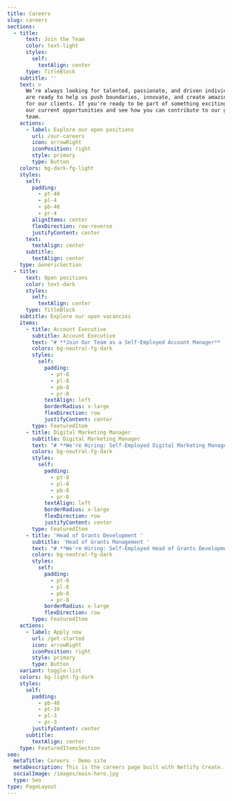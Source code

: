 ```yaml
---
title: Careers
slug: careers
sections:
  - title:
      text: Join the Team
      color: text-light
      styles:
        self:
          textAlign: center
      type: TitleBlock
    subtitle: ''
    text: >
      We’re always looking for talented, passionate, and driven individuals who
      are ready to help us push boundaries, innovate, and create amazing work
      for our clients. If you're ready to be part of something exciting, explore
      our current opportunities and see how you can contribute to our growing
      team.
    actions:
      - label: Explore our open positions
        url: /our-careers
        icon: arrowRight
        iconPosition: right
        style: primary
        type: Button
    colors: bg-dark-fg-light
    styles:
      self:
        padding:
          - pt-40
          - pl-4
          - pb-40
          - pr-4
        alignItems: center
        flexDirection: row-reverse
        justifyContent: center
      text:
        textAlign: center
      subtitle:
        textAlign: center
    type: GenericSection
  - title:
      text: Open positions
      color: text-dark
      styles:
        self:
          textAlign: center
      type: TitleBlock
    subtitle: Explore our open vacancies
    items:
      - title: Account Executive
        subtitle: Account Executive
        text: "# **Join Our Team as a Self-Employed Account Manager**  \n\nAre you a relationship builder with a knack for driving growth? Do you thrive in a fast-paced environment where no two days are the same? If so, we want you on our team!  \n\n## **About the Role**  \nAs an **Account Manager**, you’ll be the primary point of contact for our clients, ensuring their needs are met while identifying opportunities to expand our partnerships. You’ll work closely with internal teams to deliver exceptional service, drive revenue, and create long-term value for both our clients and our company.  \n\n\U0001F4CC **This is a self-employed position with flexible working arrangements.**  \n\n## **What You’ll Do**  \n✅ Build and maintain strong relationships with clients  \n✅ Develop a deep understanding of client goals and challenges  \n✅ Collaborate with internal teams to deliver solutions that drive success  \n✅ Identify upsell and cross-sell opportunities  \n✅ Track performance metrics and provide regular reports  \n✅ Act as a trusted advisor, proactively solving problems before they arise  \n\n## **What We’re Looking For**  \n✔️ 2+ years of experience in account management, sales, or customer success  \n✔️ Strong communication and interpersonal skills  \n✔️ Ability to manage multiple accounts and priorities  \n✔️ A results-driven mindset with a passion for helping clients succeed  \n✔️ Experience in [industry or sector] is a plus  \n\n## **Why Join Us?**  \n\U0001F680 **Flexibility** – Work on your own terms as a self-employed professional  \n\U0001F4A1 **Collaborative Culture** – Work with a team that values innovation and teamwork  \n\U0001F3C6 **Competitive Earnings Potential** – Your success is in your hands  \n\U0001F4C8 **Make an Impact** – Your work directly contributes to our success  \n\n\U0001F4E9 **How to Apply:**  \nSend your **CV** and a **500-word cover letter** to **ecoiahq@gmail.com**.  \n\n"
        colors: bg-neutral-fg-dark
        styles:
          self:
            padding:
              - pt-8
              - pl-8
              - pb-8
              - pr-8
            textAlign: left
            borderRadius: x-large
            flexDirection: row
            justifyContent: center
        type: FeaturedItem
      - title: Digital Marketing Manager
        subtitle: Digital Marketing Manager
        text: "# **We're Hiring: Self-Employed Digital Marketing Manager \U0001F680**  \n\nAre you a data-driven marketer with a passion for creating high-impact digital campaigns? Do you thrive in a fast-paced environment where creativity meets strategy? If so, we’d love to have you on our team!  \n\n## **About the Role**  \nAs our **Digital Marketing Manager**, you’ll lead the charge in developing and executing digital strategies that drive brand awareness, engagement, and conversions. From paid media to SEO, content marketing to analytics, you’ll be at the forefront of our digital growth.  \n\n\U0001F4CC **This is a self-employed position with flexible working arrangements.**  \n\n## **What You’ll Do**  \n✅ Develop and implement multi-channel digital marketing campaigns  \n✅ Manage paid advertising (Google Ads, social media, display, etc.)  \n✅ Optimize website performance through SEO and CRO strategies  \n✅ Oversee email marketing campaigns and automation workflows  \n✅ Analyze key performance metrics and adjust strategies accordingly  \n✅ Stay ahead of industry trends and emerging digital tools  \n\n## **What We’re Looking For**  \n✔️ 3+ years of experience in digital marketing  \n✔️ Expertise in paid media, SEO, and analytics tools (Google Analytics, Meta Ads, SEMrush, etc.)  \n✔️ Strong understanding of content marketing and lead generation  \n✔️ Ability to analyze data and turn insights into actionable strategies  \n✔️ A creative thinker with a passion for storytelling and brand building  \n\n## **Why Join Us?**  \n\U0001F680 **Flexibility** – Work independently while collaborating with a great team  \n\U0001F4A1 **Innovative Culture** – Be part of a forward-thinking environment  \n\U0001F3C6 **Competitive Earnings Potential** – Your success determines your rewards  \n\U0001F4C8 **Impactful Work** – Your strategies will shape our digital presence  \n\n\U0001F4E9 **How to Apply:**  \nSend your **CV** and a **500-word cover letter** to **ecoiahq@gmail.com**.  \n\n"
        colors: bg-neutral-fg-dark
        styles:
          self:
            padding:
              - pt-8
              - pl-8
              - pb-8
              - pr-8
            textAlign: left
            borderRadius: x-large
            flexDirection: row
            justifyContent: center
        type: FeaturedItem
      - title: 'Head of Grants Development '
        subtitle: 'Head of Grants Management '
        text: "# **We're Hiring: Self-Employed Head of Grants Development** \U0001F4BC✨  \n\nAre you a strategic thinker with a talent for securing funding? Do you have a passion for impact-driven work and a track record of winning grants? If so, we want **YOU** to lead our grants development efforts!  \n\n## **About the Role**  \nAs our **Head of Grants Development**, you will play a pivotal role in identifying funding opportunities, crafting compelling grant proposals, and fostering relationships with key stakeholders. Your expertise will directly contribute to our organization's growth and ability to make a lasting impact.  \n\n\U0001F4CC **This is a self-employed position with flexible working arrangements.**  \n\n## **What You’ll Do**  \n✅ Research and identify grant opportunities from foundations, government agencies, and corporate sponsors  \n✅ Write, edit, and submit persuasive grant proposals and funding applications  \n✅ Develop and execute a strategic grants roadmap aligned with organizational goals  \n✅ Build and maintain relationships with funders, partners, and community stakeholders  \n✅ Track and report on grant performance, ensuring compliance with funder requirements  \n✅ Collaborate with internal teams to align funding opportunities with programs and initiatives  \n\n## **What We’re Looking For**  \n✔️ 5+ years of experience in grant writing, fundraising, or development  \n✔️ A proven track record of securing significant funding from diverse sources  \n✔️ Strong writing, storytelling, and research skills  \n✔️ Ability to manage multiple grant applications and deadlines simultaneously  \n✔️ Experience in budget development and financial reporting for grants  \n✔️ Passion for [your organization’s mission/sector]  \n\n## **Why Join Us?**  \n\U0001F680 **Flexibility** – Work independently while making a significant impact  \n\U0001F4A1 **Mission-Driven Culture** – Work with a team that’s passionate about change  \n\U0001F3C6 **Competitive Earnings Potential** – Your expertise determines your success  \n\U0001F4C8 **Growth & Leadership Opportunities** – Play a key role in shaping our funding strategy  \n\n\U0001F4E9 **How to Apply:**  \nSend your **CV** and a **500-word cover letter** to **ecoiahq@gmail.com**.  \n\n"
        colors: bg-neutral-fg-dark
        styles:
          self:
            padding:
              - pt-8
              - pl-8
              - pb-8
              - pr-8
            borderRadius: x-large
            flexDirection: row
        type: FeaturedItem
    actions:
      - label: Apply now
        url: /get-started
        icon: arrowRight
        iconPosition: right
        style: primary
        type: Button
    variant: toggle-list
    colors: bg-light-fg-dark
    styles:
      self:
        padding:
          - pb-40
          - pt-16
          - pl-3
          - pr-3
        justifyContent: center
      subtitle:
        textAlign: center
    type: FeaturedItemsSection
seo:
  metaTitle: Careers - Demo site
  metaDescription: This is the careers page built with Netlify Create.
  socialImage: /images/main-hero.jpg
  type: Seo
type: PageLayout
---
```

